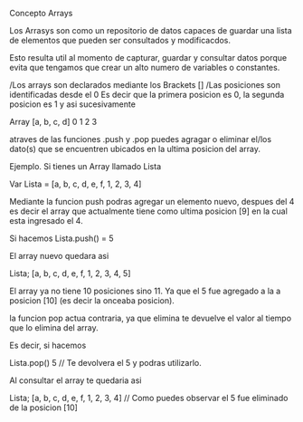 Concepto Arrays

Los Arrasys son como un repositorio de datos capaces de guardar una lista
de elementos que pueden ser consultados y modificacdos.

Esto resulta util al momento de capturar, guardar y consultar datos porque
evita que tengamos que crear un alto numero de variables o constantes.

/Los arrays son declarados mediante los Brackets []
/Las posiciones son identificadas desde el 0
Es decir que la primera posicion es 0, la segunda posicion es 1 y asi sucesivamente

Array [a, b, c, d]
       0  1  2  3

atraves de las funciones .push y .pop puedes agragar o eliminar el/los dato(s)
que se encuentren ubicados en la ultima posicion del array.

Ejemplo.
Si tienes un Array llamado Lista

Var Lista = [a, b, c, d, e, f, 1, 2, 3, 4]

Mediante la funcion push podras agregar un elemento nuevo, despues del 4 es decir el array que actualmente tiene como ultima posicion [9] en la cual
esta ingresado el 4.

Si hacemos
Lista.push() = 5

El array nuevo quedara asi

Lista;
[a, b, c, d, e, f, 1, 2, 3, 4, 5]

El array ya no tiene 10 posiciones sino 11. Ya que el 5 fue agregado a la a posicion [10] (es decir la onceaba posicion).

la funcion pop actua contraria, ya que elimina te devuelve el valor al tiempo que lo elimina del array.

Es decir, si hacemos

Lista.pop()
5 // Te devolvera el 5 y podras utilizarlo.

Al consultar el array te quedaria asi

Lista;
[a, b, c, d, e, f, 1, 2, 3, 4]
// Como puedes observar el 5 fue eliminado de la posicion [10]